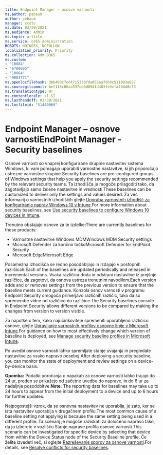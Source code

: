 ```yaml
---
title: Endpoint Manager – osnove varnosti
ms.author: pebaum
author: pebaum
manager: scotv
ms.date: 03/29/2021
ms.audience: Admin
ms.topic: article
ms.service: o365-administration
ROBOTS: NOINDEX, NOFOLLOW
localization_priority: Priority
ms.collection: Adm_O365
ms.custom:
- "10084"
- "6700005"
- "10064"
- "9003771"
ms.openlocfilehash: 36b480c7ed4715338fda056eafd69c511093e627
ms.sourcegitcommit: bef118c00aa397cd6d8941d403fe9cfa49dd8c73
ms.translationtype: HT
ms.contentlocale: sl-SI
ms.lasthandoff: 03/30/2021
ms.locfileid: "51440909"
---
```

# <a name="endpoint-manager---security-baselines"></a><span data-ttu-id="a4ca2-102">Endpoint Manager – osnove varnosti</span><span class="sxs-lookup"><span data-stu-id="a4ca2-102">EndPoint Manager - Security baselines</span></span>

<span data-ttu-id="a4ca2-103">Osnove varnosti so vnaprej konfigurirane skupine nastavitev sistema Windows, ki vam pomagajo uporabiti varnostne nastavitve, ki jih priporočajo ustrezne varnostne skupine.</span><span class="sxs-lookup"><span data-stu-id="a4ca2-103">Security baselines are pre-configured groups of Windows settings that help you apply the security settings recommended by the relevant security teams.</span></span> <span data-ttu-id="a4ca2-104">Ta izhodišča je mogoče prilagoditi tako, da zagotavljajo samo želene nastavitve in vrednosti.</span><span class="sxs-lookup"><span data-stu-id="a4ca2-104">These baselines can be customized to deliver only the settings and values desired.</span></span> <span data-ttu-id="a4ca2-105">Za več informacij o varnostnih izhodiščih glejte [Uporaba varnostnih izhodišč za konfiguriranje naprav Windows 10 v Intune](https://docs.microsoft.com/mem/intune/protect/security-baselines).</span><span class="sxs-lookup"><span data-stu-id="a4ca2-105">For more information about security baselines, see [Use security baselines to configure Windows 10 devices in Intune](https://docs.microsoft.com/mem/intune/protect/security-baselines).</span></span>

<span data-ttu-id="a4ca2-106">Trenutno obstajajo osnove za te izdelke:</span><span class="sxs-lookup"><span data-stu-id="a4ca2-106">There are currently baselines for these products:</span></span>

- <span data-ttu-id="a4ca2-107">Varnostne nastavitve Windows MDM</span><span class="sxs-lookup"><span data-stu-id="a4ca2-107">Windows MDM Security settings</span></span>
- <span data-ttu-id="a4ca2-108">Microsoft Defender za končno točko</span><span class="sxs-lookup"><span data-stu-id="a4ca2-108">Microsoft Defender for EndPoint Security</span></span>
- <span data-ttu-id="a4ca2-109">Microsoft Edge</span><span class="sxs-lookup"><span data-stu-id="a4ca2-109">Microsoft Edge</span></span>

<span data-ttu-id="a4ca2-110">Posamezna izhodišča se redno posodabljajo in izdajajo v postopnih različicah.</span><span class="sxs-lookup"><span data-stu-id="a4ca2-110">Each of the baselines are updated periodically and released in incremental versions.</span></span> <span data-ttu-id="a4ca2-111">Vsaka različica doda in odstrani nastavitve iz prejšnje različice, da zagotovi, da osnova ustreza trenutnim navodilom.</span><span class="sxs-lookup"><span data-stu-id="a4ca2-111">Each version adds and or removes settings from the previous version to ensure that the baseline meets current guidance.</span></span> <span data-ttu-id="a4ca2-112">Konzola osnov varnosti v programu Endpoint Security omogoča primerjavo različnih različic, tako da so spremembe vidne od različice do različice.</span><span class="sxs-lookup"><span data-stu-id="a4ca2-112">The Security baselines console in Endpoint Security allows different versions to be compared by making the changes from version to version visible.</span></span>

<span data-ttu-id="a4ca2-113">Za napotke o tem, kako najučinkoviteje spremeniti uporabljeno različico osnove, glejte [Upravljanje varnostnih profilov osnovne linije v Microsoft Intune](https://docs.microsoft.com/mem/intune/protect/security-baselines-configure).</span><span class="sxs-lookup"><span data-stu-id="a4ca2-113">For guidance on how to most effectively change which version of baseline is deployed, see [Manage security baseline profiles in Microsoft Intune](https://docs.microsoft.com/mem/intune/protect/security-baselines-configure).</span></span>

<span data-ttu-id="a4ca2-114">Po uvedbi osnove varnosti lahko spremljate stanje uvajanja in pregledate nastavitve za vsako napravo posebej.</span><span class="sxs-lookup"><span data-stu-id="a4ca2-114">After deploying a security baseline, you can monitor the state of deployment and review settings on a device-by-device basis.</span></span>

<span data-ttu-id="a4ca2-115">**Opomba:** Podatki poročanja o napakah za osnove varnosti lahko trajajo do 24 ur, preden se prikažejo od začetne uvedbe do naprave, in do 6 ur za nadaljnje posodobitve.</span><span class="sxs-lookup"><span data-stu-id="a4ca2-115">**Note:** The reporting data for baselines may take up to 24 hours to appear from the initial deployment to a device and up to 6 hours for further updates.</span></span> 

<span data-ttu-id="a4ca2-116">Najpogostejši vzrok, da se osnovna nastavitev ne uporablja, je zato, ker se ista nastavitev uporablja v drugačnem profilu.</span><span class="sxs-lookup"><span data-stu-id="a4ca2-116">The most common cause of a baseline setting not applying is because the same setting being used in a different profile.</span></span> <span data-ttu-id="a4ca2-117">Ta scenarij je mogoče raziskati za določeno napravo tako, da jo izberete v vozlišču Stanje naprave profila osnove varnosti.</span><span class="sxs-lookup"><span data-stu-id="a4ca2-117">This scenario can be investigated for specific device by selecting that device from within the Device Status node of the Security Baseline profile.</span></span> <span data-ttu-id="a4ca2-118">Če želite izvedeti več, si oglejte [Razreševanje sporov za osnove varnosti](https://docs.microsoft.com/mem/intune/protect/security-baselines-monitor#resolve-conflicts-for-security-baselines).</span><span class="sxs-lookup"><span data-stu-id="a4ca2-118">For details, see [Resolve conflicts for security baselines](https://docs.microsoft.com/mem/intune/protect/security-baselines-monitor#resolve-conflicts-for-security-baselines).</span></span>